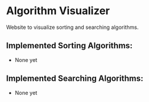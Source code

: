 # Algorithm Visualizer
Website to visualize sorting and searching algorithms.

## Implemented Sorting Algorithms:
- None yet

## Implemented Searching Algorithms:
- None yet
